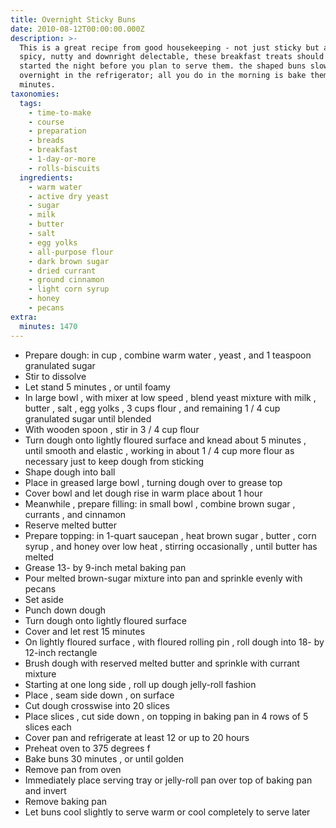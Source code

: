 ```yaml
---
title: Overnight Sticky Buns
date: 2010-08-12T00:00:00.000Z
description: >-
  This is a great recipe from good housekeeping - not just sticky but also
  spicy, nutty and downright delectable, these breakfast treats should be
  started the night before you plan to serve them. the shaped buns slowly rise
  overnight in the refrigerator; all you do in the morning is bake them for 30
  minutes.
taxonomies:
  tags:
    - time-to-make
    - course
    - preparation
    - breads
    - breakfast
    - 1-day-or-more
    - rolls-biscuits
  ingredients:
    - warm water
    - active dry yeast
    - sugar
    - milk
    - butter
    - salt
    - egg yolks
    - all-purpose flour
    - dark brown sugar
    - dried currant
    - ground cinnamon
    - light corn syrup
    - honey
    - pecans
extra:
  minutes: 1470
---
```

 - Prepare dough: in cup , combine warm water , yeast , and 1 teaspoon granulated sugar
 - Stir to dissolve
 - Let stand 5 minutes , or until foamy
 - In large bowl , with mixer at low speed , blend yeast mixture with milk , butter , salt , egg yolks , 3 cups flour , and remaining 1 / 4 cup granulated sugar until blended
 - With wooden spoon , stir in 3 / 4 cup flour
 - Turn dough onto lightly floured surface and knead about 5 minutes , until smooth and elastic , working in about 1 / 4 cup more flour as necessary just to keep dough from sticking
 - Shape dough into ball
 - Place in greased large bowl , turning dough over to grease top
 - Cover bowl and let dough rise in warm place about 1 hour
 - Meanwhile , prepare filling: in small bowl , combine brown sugar , currants , and cinnamon
 - Reserve melted butter
 - Prepare topping: in 1-quart saucepan , heat brown sugar , butter , corn syrup , and honey over low heat , stirring occasionally , until butter has melted
 - Grease 13- by 9-inch metal baking pan
 - Pour melted brown-sugar mixture into pan and sprinkle evenly with pecans
 - Set aside
 - Punch down dough
 - Turn dough onto lightly floured surface
 - Cover and let rest 15 minutes
 - On lightly floured surface , with floured rolling pin , roll dough into 18- by 12-inch rectangle
 - Brush dough with reserved melted butter and sprinkle with currant mixture
 - Starting at one long side , roll up dough jelly-roll fashion
 - Place , seam side down , on surface
 - Cut dough crosswise into 20 slices
 - Place slices , cut side down , on topping in baking pan in 4 rows of 5 slices each
 - Cover pan and refrigerate at least 12 or up to 20 hours
 - Preheat oven to 375 degrees f
 - Bake buns 30 minutes , or until golden
 - Remove pan from oven
 - Immediately place serving tray or jelly-roll pan over top of baking pan and invert
 - Remove baking pan
 - Let buns cool slightly to serve warm or cool completely to serve later
